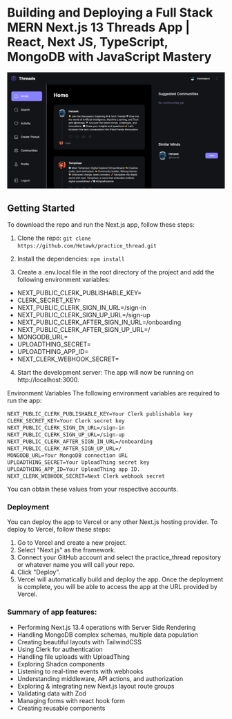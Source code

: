 # Building and Deploying a Full Stack MERN Next.js 13 Threads App | React, Next JS, TypeScript, MongoDB with JavaScript Mastery
![Threads](https://github.com/Hetawk/practice_thread/blob/master/practice.jpg)


## Getting Started
To download the repo and run the Next.js app, follow these steps:

1. Clone the repo:
`git clone https://github.com/Hetawk/practice_thread.git`

2. Install the dependencies:
`npm install`
4. Create a .env.local file in the root directory of the project and add the following environment variables:
- NEXT_PUBLIC_CLERK_PUBLISHABLE_KEY=
- CLERK_SECRET_KEY=
- NEXT_PUBLIC_CLERK_SIGN_IN_URL=/sign-in
- NEXT_PUBLIC_CLERK_SIGN_UP_URL=/sign-up
- NEXT_PUBLIC_CLERK_AFTER_SIGN_IN_URL=/onboarding
- NEXT_PUBLIC_CLERK_AFTER_SIGN_UP_URL=/
- MONGODB_URL=
- UPLOADTHING_SECRET=
- UPLOADTHING_APP_ID=
- NEXT_CLERK_WEBHOOK_SECRET=

4. Start the development server:
   The app will now be running on http://localhost:3000.

Environment Variables
The following environment variables are required to run the app:
```
NEXT_PUBLIC_CLERK_PUBLISHABLE_KEY=Your Clerk publishable key
CLERK_SECRET_KEY=Your Clerk secret key
NEXT_PUBLIC_CLERK_SIGN_IN_URL=/sign-in
NEXT_PUBLIC_CLERK_SIGN_UP_URL=/sign-up
NEXT_PUBLIC_CLERK_AFTER_SIGN_IN_URL=/onboarding
NEXT_PUBLIC_CLERK_AFTER_SIGN_UP_URL=/
MONGODB_URL=Your MongoDB connection URL
UPLOADTHING_SECRET=Your UploadThing secret key
UPLOADTHING_APP_ID=Your UploadThing app ID.
NEXT_CLERK_WEBHOOK_SECRET=Next Clerk webhook secret
```
You can obtain these values from your respective accounts.

### Deployment
You can deploy the app to Vercel or any other Next.js hosting provider.
To deploy to Vercel, follow these steps:

1. Go to Vercel and create a new project.
2. Select "Next.js" as the framework.
3. Connect your GitHub account and select the practice_thread repository or whatever name you will call your repo.
4. Click "Deploy".
5. Vercel will automatically build and deploy the app. Once the deployment is complete, you will be able to access the app at the URL provided by Vercel.


### Summary of app features:
- Performing Next.js 13.4 operations with Server Side Rendering
- Handling MongoDB complex schemas, multiple data population
- Creating beautiful layouts with TailwindCSS
- Using Clerk for authentication
- Handling file uploads with UploadThing
- Exploring Shadcn components
- Listening to real-time events with webhooks
- Understanding middleware, API actions, and authorization
- Exploring & integrating new Next.js layout route groups
- Validating data with Zod
- Managing forms with react hook form
- Creating reusable components

